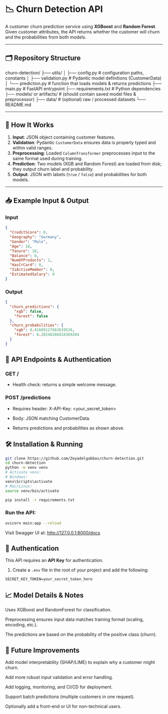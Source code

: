 # 📉 Churn Detection API

A customer churn prediction service using **XGBoost** and **Random Forest**.  
Given customer attributes, the API returns whether the customer will churn and the probabilities from both models.

---

## 🗂️ Repository Structure

churn-detection/
├── utils/
│ ├── config.py # configuration paths, constants
│ ├── validation.py # Pydantic model definitions (CustomerData)
│ └── prediction.py # function that loads models & returns predictions
├── main.py # FastAPI entrypoint
├── requirements.txt # Python dependencies
├── models/ or artifacts/ # (should contain saved model files & preprocessor)
├── data/ # (optional) raw / processed datasets
└── README.md


---

## 🧠 How It Works

1. **Input**: JSON object containing customer features.  
2. **Validation**: Pydantic `CustomerData` ensures data is properly typed and within valid ranges.  
3. **Preprocessing**: Loaded `ColumnTransformer` preprocesses input to the same format used during training.  
4. **Prediction**: Two models (XGB and Random Forest) are loaded from disk; they output churn label and probability.  
5. **Output**: JSON with labels (`true` / `false`) and probabilities for both models.

---

## 📥 Example Input & Output

### Input

```json
{
  "CreditScore": 0,
  "Geography": "Germany",
  "Gender": "Male",
  "Age": 18,
  "Tenure": 10,
  "Balance": 0,
  "NumOfProducts": 1,
  "HasCrCard": 0,
  "IsActiveMember": 0,
  "EstimatedSalary": 0
}
 ```

### Output
```json
{
  "churn_predictions": {
    "xgb": false,
    "forest": false
  },
  "churn_probabilities": {
    "xgb": 0.41689127683639526,
    "forest": 0.38248286818369204
  }
}
```
## 🔌 API Endpoints & Authentication
### GET /

* Health check: returns a simple welcome message.

### POST /predictions

* Requires header: X-API-Key: <your_secret_token>

* Body: JSON matching CustomerData.

* Returns predictions and probabilities as shown above.

## 🛠 Installation & Running
```bash
git clone https://github.com/Zeyadelgabbas/churn-detection.git
cd churn-detection
python -m venv venv
# Activate venv:
# Windows:
venv\Scripts\activate
# Mac/Linux:
source venv/bin/activate

pip install -r requirements.txt
```
### Run the API:
```bash
uvicorn main:app --reload
```
Visit Swagger UI at:
http://127.0.0.1:8000/docs

## 🔑 Authentication

This API requires an **API Key** for authentication.

1. Create a `.env` file in the root of your project and add the following:

```env
SECRET_KEY_TOKEN=your_secret_token_here
```

## 📈 Model Details & Notes

Uses XGBoost and RandomForest for classification.

Preprocessing ensures input data matches training format (scaling, encoding, etc.).

The predictions are based on the probability of the positive class (churn).

## 🚧 Future Improvements

Add model interpretability (SHAP/LIME) to explain why a customer might churn.

Add more robust input validation and error handling.

Add logging, monitoring, and CI/CD for deployment.

Support batch predictions (multiple customers in one request).

Optionally add a front-end or UI for non-technical users.
